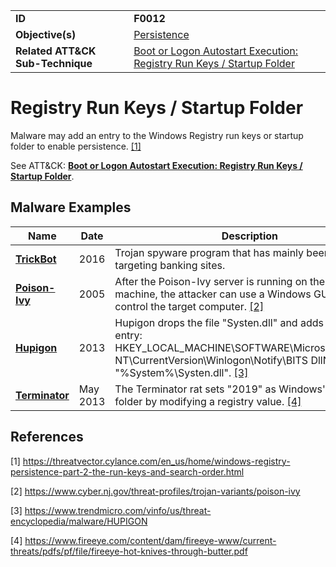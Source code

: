 |||
|---|---|
|**ID**|**F0012**|
|**Objective(s)**|[Persistence](../persistence)|
|**Related ATT&CK Sub-Technique**|[Boot or Logon Autostart Execution: Registry Run Keys / Startup Folder](https://attack.mitre.org/techniques/T1547/001/)|


Registry Run Keys / Startup Folder
==================================
Malware may add an entry to the Windows Registry run keys or startup folder to enable persistence. [[1]](#1)

See ATT&CK: [**Boot or Logon Autostart Execution: Registry Run Keys / Startup Folder**](https://attack.mitre.org/techniques/T1547/001/). 

Malware Examples
----------------
|Name|Date|Description|
|---|---|---|
|[**TrickBot**](../xample-malware/trickbot.md)|2016|Trojan spyware program that has mainly been used for targeting banking sites.|
|[**Poison-Ivy**](../xample-malware/poison-ivy.md)|2005|After the Poison-Ivy server is running on the target machine, the attacker can use a Windows GUI client to control the target computer. [[2]](#2)|
|[**Hupigon**](../xample-malware/hupigon.md)|2013|Hupigon drops the file "Systen.dll" and adds the registry entry: HKEY_LOCAL_MACHINE\SOFTWARE\Microsoft\Windows NT\CurrentVersion\Winlogon\Notify\BITS DllName = "%System%\Systen.dll". [[3]](#3)|
|[**Terminator**](../xample-malware/terminator.md)|May 2013|The Terminator rat sets "2019" as Windows' startup folder by modifying a registry value. [[4]](#4)|

References
----------
<a name="1">[1]</a> https://threatvector.cylance.com/en_us/home/windows-registry-persistence-part-2-the-run-keys-and-search-order.html

<a name="2">[2]</a> https://www.cyber.nj.gov/threat-profiles/trojan-variants/poison-ivy

<a name="3">[3]</a> https://www.trendmicro.com/vinfo/us/threat-encyclopedia/malware/HUPIGON

<a name="4">[4]</a> https://www.fireeye.com/content/dam/fireeye-www/current-threats/pdfs/pf/file/fireeye-hot-knives-through-butter.pdf

